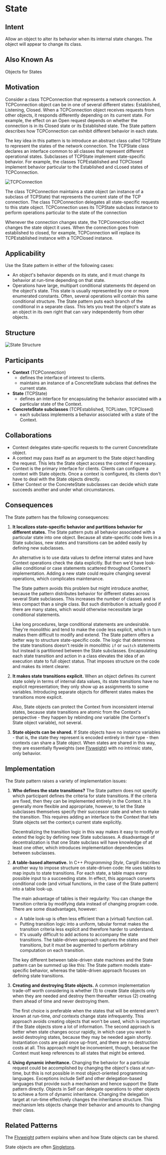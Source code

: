 # State

## Intent
Allow an object to alter its behavior when its internal state changes. The object will appear to change its class.

## Also Known As
Objects for States

## Motivation
Consider a class TCPConnection that represents a network connection. A TCPConnection object can be in one of several different states: Established, Listening, Closed. When a TCPConnection object receives requests from other objects, it responds differently depending on its current state. For example, the effect on an Open request depends on whether the connection is in its Closed state or its Established state. The State pattern describes how TCPConnection can exhibit different behavior in each state.

The key idea in this pattern is to introduce an abstract class called TCPState to represent the states of the network connection. The TCPState class declares an interface common to all classes that represent different operational states. Subclasses of TCPState implement state-specific behavior. For example, the classes TCPEstablished and TCPClosed implement behavior particular to the Established and cLosed states of TCPConnection.

![TCPConnection](TCPConnection.png "TCPConnection")

The class TCPConnection maintains a state object (an instance of a subclass of TCPState) that represents the current state of the TCP connection. The class TCPConnection delegates all state-specific requests to this state object. TCPConnection uses its TCPState subclass instance to perform operations particular to the state of the connection

Whenever the connection changes state, the TCPConnection object changes the state object it uses. When the connection goes from established to closed, for example, TCPConnection will replace its TCPEstablished instance with a TCPClosed instance.

## Applicability
Use the State pattern in either of the following cases:
- An object's behavior depends on its state, and it must change its behavior at run-time depending on that state.
- Operations have large, multipart conditional statements tht depend on the object's state. This state is usually represented by one or more enumerated constants. Often, several operations will contain this same conditional structure. The State pattern puts each branch of the conditional in a separate class. This lets you treat the object's state as an object in its own right that can vary independently from other objects.

## Structure
![State Structure](StateStructure.png "State Structure")

## Participants
- **Context** (TCPConnection)
    - defines the interface of interest to clients.
    - maintains an instance of a ConcreteState subclass that defines the current state.
- **State** (TCPState)
    - defines an interface for encapsulating the behavior associated with a particular state of the Context.
- **ConcreteState subclasses** (TCPEstablished, TCPListen, TCPClosed)
    - each subclass implements a behavior associated with a state of the Context.

## Collaborations
- Context delegates state-specific requests to the current ConcreteState object.
- A context may pass itself as an argument to the State object handling the request. This lets the State object access the context if necessary.
- Context is the primary interface for clients. Clients can configure a context with State objects. Once a context is configured, its clients don't have to deal with the State objects directly.
- Either Context or the ConcreteState subclasses can decide which state succeeds another and under what circumstances.

## Consequences
The State pattern has the following consequences:
1. **It localizes state-specific behavior and partitions behavior for different states.** The State pattern puts all behavior associated with a particular state into one object. Because all state-specific code lives in a State subclass, new states and transitions can be added easily by defining new subclasses.

    An alternative is to use data values to define internal states and have Context operations check the data explicitly. But then we'd have look-alike conditional or case statements scattered throughout Context's implementation. Adding a new state could require changing several operations, which complicates maintenance.

    The State pattern avoids this problem but might introduce another, because the pattern distributes behavior for different states across several State subclasses. This increases the number of classes and is less compact than a single class. But such distribution is actually good if there are many states, which would otherwise necessitate large conditional statements.

    Like long procedures, large conditional statements are undesirable. They're monolithic and tend to make the code less explicit, which in turn makes them difficult to modify and extend. The State pattern offers a better way to structure state-specific code. The logic that determines the state transitions doesn't reside in monolithic ```if``` or ```switch``` statements but instead is partitioned between the State subclasses. Encapsulating each state transition and action in a class elevates the idea of an execution state to full object status. That imposes structure on the code and makes its intent clearer.
2. **It makes state transitions explicit.** When an object defines its current state solely in terms of internal data values, its state transitions have no explicit representation; they only show up as assignments to some variables. Introducing separate objects for different states makes the transitions more explicit.

    Also, State objects can protect the Context from inconsistent internal states, because state transitions are atomic from the Context's perspective - they happen by rebinding *one* variable (the Context's State object variable), not several.
3. **State objects can be shared.** If State objects have no instance variables - that is, the state they represent is encoded entirely in their type - then contexts can share a State object. When states are shared in this way, they are essentially flyweights (see [Flyweight](<../../2.2 Structural Patterns/2.2.6 Flyweight/Flyweight.md>)) with no intrinsic state, only behavior.

## Implementation
The State pattern raises a variety of implementation issues:
1. **Who defines the state transitions?** The State pattern does not specify which participant defines the criteria for state transitions. If the criteria are fixed, then they can be implemented entirely in the Context. It is generally more flexible and appropriate, however, to let the State subclasses themselves specify their successor state and when to make the transition. This requires adding an interface to the Context that lets State objects set the context;s current state explicitly.

    Decentralizing the transition logic in this way makes it easy to modify or extend the logic by defining new State subclasses. A disadvantage of decentralization is that one State subclass will have knowledge of at least one other, which introduces implementation dependencies between subclasses.
2. **A table-based alternative.** In C++ *Programming Style*, Cargill describes another way to impose structure on state-driven code: He uses tables to map inputs to state transitions. For each state, a table maps every possible input to a succeeding state. In effect, this approach converts conditional code (and virtual functions, in the case of the State pattern) into a table look-up.

    The main advantage of tables is their regularity: You can change the transition criteria by modifying data instead of changing program code. There are some disadvantages, however:

    - A table look-up is often less efficient than a (virtual) function call.
    - Putting transition logic into a uniform, tabular format makes the transition criteria less explicit and therefore harder to understand.
    - It's usually difficult to add actions to accompany the state transitions. The table-driven approach captures the states and their transitions, but it must be augmented to perform arbitrary computation on each transition.

    The key different between table-driven state machines and the State pattern can be summed up like this: The State pattern models state-specific behavior, whereas the table-driven approach focuses on defining state transitions.
3. **Creating and destroying State objects.** A common implementation trade-off worth considering is whether (1) to create State objects only when they are needed and destroy them thereafter versus (2) creating them ahead of time and never destroying them.

    The first choice is preferable when the states that will be entered aren't known at run-time, *and* contexts change state infrequently. This approach avoids creating objects that won't be used, which is important if the State objects store a lot of information. The second approach is better when state changes occur rapidly, in which case you want to avoid destroying states, because they may be needed again shortly. Instantiation costs are paid once up-front, and there are no destruction costs at all. This approach might be inconvenient, though, because the Context must keep references to all states that might be entered.
4. **Using dynamic inheritance.** Changing the behavior for a particular request could be accomplished by changing the object's class at run-time, but this is not possible in most object-oriented programming languages. Exceptions include Self and other delegation-based languages that provide such a mechanism and hence support the State pattern directly. Objects in Self can delegate operations to other objects to achieve a form of dynamic inheritance. Changing the delegation target at run-time effectively changes the inheritance structure. This mechanism lets objects change their behavior and amounts to changing their class.

## Related Patterns
The [Flyweight](<../../2.2 Structural Patterns/2.2.6 Flyweight/Flyweight.md>) pattern explains when and how State objects can be shared.

State objects are often [Singletons](<../../2.1 Creational Patterns/2.1.5 Singleton/Singleton.md>).

